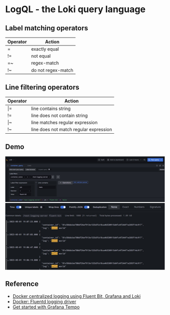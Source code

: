 # LogQL - the Loki query language

## Label matching operators

| Operator | Action             |
| -------- | ------------------ |
| \=       | exactly equal      |
| !=       | not equal          |
| \=~      | regex-match        |
| !~       | do not regex-match |

## Line filtering operators

| Operator | Action                                 |
| -------- | -------------------------------------- |
| \|=      | line contains string                   |
| !=       | line does not contain string           |
| \|~      | line matches regular expression        |
| !~       | line does not match regular expression |

## Demo

![img](img/01.jpg)
![img](img/02.jpg)

## Reference

- [Docker centralized logging using Fluent Bit, Grafana and Loki](https://medium.com/@thakkaryash94/docker-centralized-logging-using-fluent-bit-grafana-and-loki-bc6784406432)
- [Docker: Fluentd logging driver](https://docs.docker.com/config/containers/logging/fluentd/)
- [Get started with Grafana Tempo](https://grafana.com/docs/tempo/latest/getting-started/)
